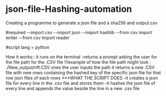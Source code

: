 # json-file-Hashing-automation

Creating a programme to generate a json file and a sha256 and output.csv

#required
--import csv
--import json
--import hashlib
--from csv import writer
--from csv import reader

#script lang = python

How it works::
it runs on the terminal
-returns a prompt asking the user for the file path for the .CSV file
!!!example of how the file path might look : ./New_output/nft.CSV
ones the user inputs the path it returns
            a new .CSV file with new rows containing the hashed key of the specific json file for that row
            json files of each rows
***WHAT THE SCRIPT DOES
-it creates a json file for every line in the .csv file and stores them
-it hashes the json file of every line and appends the value beside the line in a new .csv file